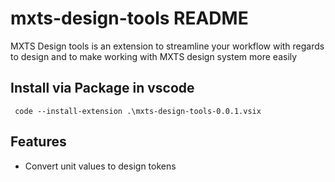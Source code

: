 # mxts-design-tools README

MXTS Design tools is an extension to streamline your workflow with regards to design and to make working
with MXTS design system more easily
## Install via Package in vscode
`` code --install-extension .\mxts-design-tools-0.0.1.vsix``

## Features

- Convert unit values to design tokens